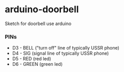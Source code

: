 # arduino-doorbell
Sketch for doorbell use arduino

### PINs
 * D3 - BELL ("turn off" line of typically USSR phone)
 * D4 - SIG (signal line of typically USSR phone)
 * D5 - RED (red led)
 * D6 - GREEN (green led)
